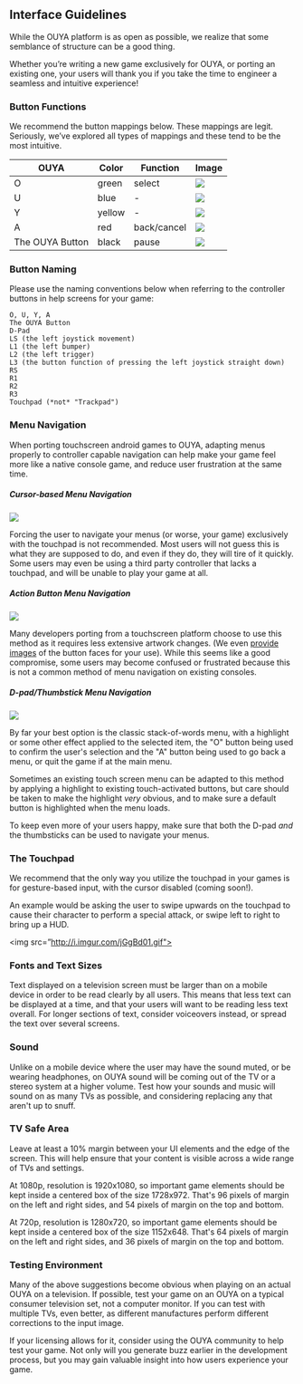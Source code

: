 ## Interface Guidelines

While the OUYA platform is as open as possible, we realize that some semblance of structure can be a good thing.

Whether you’re writing a new game exclusively for OUYA, or porting an existing one, your users will thank you if you take the time to engineer a seamless and intuitive experience!


### Button Functions

We recommend the button mappings below. These mappings are legit. Seriously, we’ve explored all types of mappings and these tend to be the most intuitive.

OUYA           |  Color  |  Function          |  Image
---------------|---------|--------------------|----------
O              | green   |  select            |<img src=”http://i.imgur.com/Izzg6f9.png”>
U              | blue    |  -                 |<img src=”http://i.imgur.com/cGndvxa.png”>
Y              | yellow  |  -                 |<img src=”http://i.imgur.com/Izzg6f9.png”>
A              | red     |  back/cancel       |<img src=”http://i.imgur.com/cBffscc.png”>
The OUYA Button| black   |  pause             |<img src=”http://i.imgur.com/0FAl9Io.png”>

### Button Naming

Please use the naming conventions below when referring to the controller buttons in help screens for your game:

```text
O, U, Y, A
The OUYA Button
D-Pad 
LS (the left joystick movement)
L1 (the left bumper)
L2 (the left trigger)
L3 (the button function of pressing the left joystick straight down)
RS
R1
R2
R3
Touchpad (*not* "Trackpad")
```



### Menu Navigation

When porting touchscreen android games to OUYA, adapting menus properly to controller capable navigation can help make your game feel more like a native console game, and reduce user frustration at the same time.

##### Cursor-based Menu Navigation

<img src=”http://i.imgur.com/fDZwrIf.png”>

Forcing the user to navigate your menus (or worse, your game) exclusively with the touchpad is not recommended. Most users will not guess this is what they are supposed to do, and even if they do, they will tire of it quickly. Some users may even be using a third party controller that lacks a touchpad, and will be unable to play your game at all.

##### Action Button Menu Navigation

<img src=”http://i.imgur.com/a4kkb4u.png”>

Many developers porting from a touchscreen platform choose to use this method as it requires less extensive artwork changes. (We even [provide images](https://d31pno3ktcq63f.cloudfront.net/assets/OUYA_Buttons.zip) of the button faces for your use). While this seems like a good compromise, some users may become confused or frustrated because this is not a common method of menu navigation on existing consoles.

##### D-pad/Thumbstick Menu Navigation

<img src=”http://i.imgur.com/9iKi9QQ.png”>

By far your best option is the classic stack-of-words menu, with a highlight or some other effect applied to the selected item, the "O" button being used to confirm the user's selection and the "A" button being used to go back a menu, or quit the game if at the main menu.

Sometimes an existing touch screen menu can be adapted to this method by applying a highlight to existing touch-activated buttons, but care should be taken to make the highlight *very* obvious, and to make sure a default button is highlighted when the menu loads.

To keep even more of your users happy, make sure that both the D-pad *and* the thumbsticks can be used to navigate your menus.

### The Touchpad

We recommend that the only way you utilize the touchpad in your games is for gesture-based input, with the cursor disabled (coming soon!).

An example would be asking the user to swipe upwards on the touchpad to cause their character to perform a special attack, or swipe left to right to bring up a HUD.

<img src=”http://i.imgur.com/jGgBd01.gif">

### Fonts and Text Sizes

Text displayed on a television screen must be larger than on a mobile device in order to be read clearly by all users. This means that less text can be displayed at a time, and that your users will want to be reading less text overall. For longer sections of text, consider voiceovers instead, or spread the text over several screens.

### Sound

Unlike on a mobile device where the user may have the sound muted, or be wearing headphones, on OUYA sound will be coming out of the TV or a stereo system at a higher volume. Test how your sounds and music will sound on as many TVs as possible, and considering replacing any that aren't up to snuff.

### TV Safe Area

Leave at least a 10% margin between your UI elements and the edge of the screen. This will help ensure that your content is visible across a wide range of TVs and settings.

At 1080p, resolution is 1920x1080, so important game elements should be kept inside a centered box of the size 1728x972. That's 96 pixels of margin on the left and right sides, and 54 pixels of margin on the top and bottom.

At 720p, resolution is 1280x720, so important game elements should be kept inside a centered box of the size 1152x648. That's 64 pixels of margin on the left and right sides, and 36 pixels of margin on the top and bottom.

### Testing Environment

Many of the above suggestions become obvious when playing on an actual OUYA on a television. If possible, test your game on an OUYA on a typical consumer television set, not a computer monitor. If you can test with multiple TVs, even better, as different manufactures perform different corrections to the input image.

If your licensing allows for it, consider using the OUYA community to help test your game. Not only will you generate buzz earlier in the development process, but you may gain valuable insight into how users experience your game.